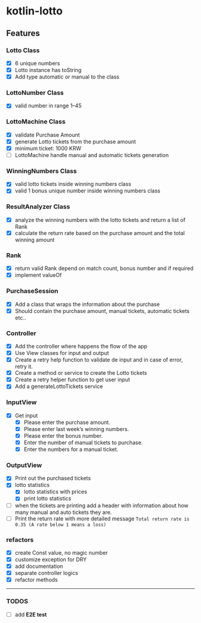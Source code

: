 # kotlin-lotto

## Features

### Lotto Class

- [x] 6 unique numbers
- [x] Lotto instance has toString
- [x] Add type automatic or manual to the class

### LottoNumber Class

- [x] valid number in range 1–45

### LottoMachine Class

- [x] validate Purchase Amount
- [x] generate Lotto tickets from the purchase amount
- [x] minimum ticket: 1000 KRW
- [ ] LottoMachine handle manual and automatic tickets generation

### WinningNumbers Class

- [x] valid lotto tickets inside winning numbers class
- [x] valid 1 bonus unique number inside winning numbers class

### ResultAnalyzer Class

- [x] analyze the winning numbers with the lotto tickets and return a list of Rank
- [x] calculate the return rate based on the purchase amount and the total winning amount

### Rank

- [x] return valid Rank depend on match count, bonus number and if required
- [x] implement valueOf

### PurchaseSession

- [x] Add a class that wraps the information about the purchase
- [x] Should contain the purchase amount, manual tickets, automatic tickets etc..

### Controller

- [x] Add the controller where happens the flow of the app
- [x] Use View classes for input and output
- [x] Create a retry help function to validate de input and in case of error, retry it.
- [x] Create a method or service to create the Lotto tickets
- [x] Create a retry helper function to get user input
- [x] Add a generateLottoTickets service

### InputView

- [x] Get input
    - [x] Please enter the purchase amount.
    - [x] Please enter last week’s winning numbers.
    - [x] Please enter the bonus number.
    - [x] Enter the number of manual tickets to purchase.
    - [x] Enter the numbers for a manual ticket.

### OutputView

- [x] Print out the purchased tickets
- [x] lotto statistics
    - [x] lotto statistics with prices
    - [x] print lotto statistics
- [ ] when the tickets are printing add a header with information about how many manual and auto tickets they are.
- [ ] Print the return rate with more detailed message `Total return rate is 0.35 (A rate below 1 means a loss)`

### refactors

- [x] create Const value, no magic number
- [x] customize exception for DRY
- [x] add documentation
- [x] separate controller logics
- [x] refactor methods

---

### TODOS

- [ ] add **E2E test**
